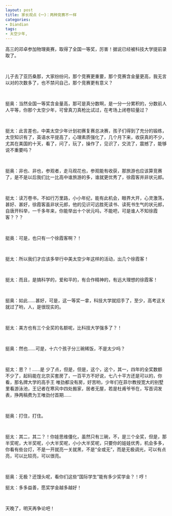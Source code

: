 ```yaml
---
layout: post
title: 家长观点《一》：两种竞赛不一样
categories:
- Diandian
tags:
- 太空少年, 
---
```

<p>高三的邓卓参加物理奥赛，取得了全国一等奖，厉害！据说已经被科技大学提前录取了。</p>
<p><br /></p>
<p>儿子去了亚历桑那，大家纷纷问，那个竞赛更重要，那个竞赛含金量更高，我无言以对的次数多了，也不禁问自己，那个竞赛更有意义？</p>
<p><br /></p>
<p>挺奥：当然全国一等奖含金量高，那可是真分数啊，是一分一分累积的，分数前人人平等，你那个太空少年，可曾真刀真枪比试过，在考场上闭卷较量过？</p>
<p><br /></p>
<p>挺太：此言差也，中美太空少年计划初赛复赛总决赛，孩子们得到了充分的锻练，太空知识有了，英语水平提高了，心理素质强化了，几个月下来，收获真的不少，尤其在美国的十天，看了，问了，玩了，操作了，见识了，交流了，震撼了，能够说不重要吗？</p>
<p><br /></p>
<p>挺奥：非也、非也，参观者，走马观花也，参观能有收获，那旅游也应该算竞赛了，是不是以后我们比一比高中谁旅游的多，谁就更优秀了，徐霞客并非状元郎。</p>
<p><br /></p>
<p>挺太：读万卷书，不如行万里路，小小年纪，能有此机会，眼界大开，心灵激荡，甚好、甚好，徐霞客虽非状元郎，他的见识可远胜死读书、读死书生气的状元郎，自唐开科举，一千多年来，你能举出十个状元吗，不能吧，可是谁人不知徐霞客？？？</p>
<p><br /></p>
<p>挺奥：可是，也只有一个徐霞客啊？！</p>
<p><br /></p>
<p>挺太：所以我们才应该多举行中美太空少年这样的活动，出几个徐霞客！</p>
<p><br /></p>
<p>挺太：而且，是搞科学的，爱和平的，有合作精神的，有远大理想的徐霞客！</p>
<p><br /></p>
<p>挺奥：如此……甚好，可是，这一等奖一拿，科技大学就招手了，至少，高考这关就过了哟，人，是很现实的。</p>
<p><br /></p>
<p>挺太：美方也有三个全奖的名额呢，比科技大学强多了？！</p>
<p><br /></p>
<p>挺奥：然也……可是，十六个孩子分三碗稀饭，不是太少吗？</p>
<p><br /></p>
<p>挺太：恩？！......是 少了点，但是，但是，这个，这个，其一，四年的全奖数额不少了，起码能在北京买套房了，一百平方不好说，七八十平方还是可以的，你看，那名牌大学的高手王 唯劲都没有房，好苦哟，少年们在菲尔教授宽大的别墅里看游泳池，王记者在寒风中四处搬家，居者无屋，若是杜甫爷爷在，写首词发表，挣两稿费为王唯劲付首期......</p>
<p><br /></p>
<p>挺奥：打住，打住。</p>
<p><br /></p>
<p>挺太：其二，其二？！你娃思维僵化，虽然只有三碗，不，是三个全奖，但是，那半奖呢，大半奖呢，小大半奖呢，小小大半奖呢，只要你的娃娃优秀，机会多多，你看有些台灯，不是一开就亮一关就黑，不是“全或无”，而是无极调光，可以有点亮，可以比较亮，可以很亮。</p>
<p><br /></p>
<p>挺奥：无极？还馒头呢，看你们这些“国际学生”能有多少奖学金？！哼！</p>
<p>挺太：多多益善，愿奖学金越多越好！</p>
<p><br /></p>
<p>天晚了，明天再争论吧！</p>